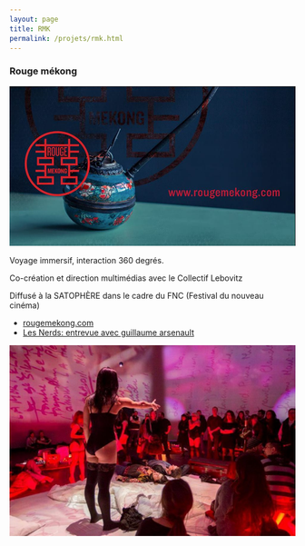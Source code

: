 ```yaml
---
layout: page
title: RMK
permalink: /projets/rmk.html
---
```

### Rouge mékong
![img_rmk_01.jpg](../../assets/img/img_rmk_01.jpg)

Voyage immersif,  interaction 360 degrés.

Co-création et direction multimédias avec le Collectif Lebovitz

Diffusé à la SATOPHÈRE dans le cadre du FNC (Festival du nouveau cinéma)

* [rougemekong.com](www.rougemekong.com)
* [Les Nerds: entrevue avec guillaume arsenault](http://www.lesnerds.ca/rouge-mekong-voyage-immersif-entrevue-avec-guillaume-arsenault/)




![img_rmk_01.jpg](../../assets/img/img_rmk_02.jpg)
